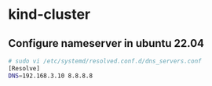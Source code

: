 # kind-cluster
## Configure nameserver in ubuntu 22.04
```bash
# sudo vi /etc/systemd/resolved.conf.d/dns_servers.conf
[Resolve]
DNS=192.168.3.10 8.8.8.8
```